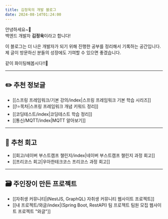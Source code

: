 ```yaml
---
title: 김정욱의 개발 블로그
date: 2024-08-14T01:24:00
---
```

안녕하세요~👐<br>백엔드 개발자 **김정욱**이라고 합니다!

이 블로그는 더 나은 개발자가 되기 위해 진행한 공부를 정리해서 기록하는 공간입니다.<br>제 글이 방문하신 분들의 성장에도 기여할 수 있으면 좋겠습니다.

같이 화이팅해봅시다!!👊

---
## ✏️ 추천 정보글

- [[스프링 프레임워크/기본 강의/index|스프링 프레임워크 기본 학습 시리즈]]
- [[!⭐️목차|스프링 프레임워크 개념 키워드 정리]]
- [[코딩테스트/index|코딩테스트 학습 정리]]
- [[통신/MQTT/index|MQTT 알아보기]]

---
## 📒 추천 회고

- [[회고/네이버 부스트캠프 챌린지/index|네이버 부스트캠프 챌린지 과정 회고]]
- [[프리코스 회고|우아한테크코스 프리코스 과정 회고]]

---
## 🗃️ 주인장이 만든 프로젝트

- [[자취생 커뮤니티|(NestJS, GraphQL) 자취생 커뮤니티 웹사이트 프로젝트]]
- [[내 프로젝트/와글/index|(Spring Boot, RestAPI) 팀 프로젝트 팀원 모집 웹사이트 프로젝트 "와글"]]